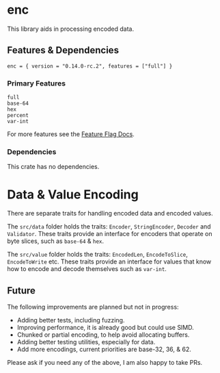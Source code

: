 # enc

This library aids in processing encoded data.

## Features & Dependencies

    enc = { version = "0.14.0-rc.2", features = ["full"] }

### Primary Features

    full
    base-64                 
    hex
    percent
    var-int

For more features see the [Feature Flag Docs](https://docs.rs/crate/enc/latest/features).

### Dependencies

This crate has no dependencies.

# Data & Value Encoding

There are separate traits for handling encoded data and encoded values.

The `src/data` folder holds the traits: `Encoder`, `StringEncoder`, `Decoder` and `Validator`. These traits provide an
interface for encoders that operate on byte slices, such as `base-64` & `hex`.

The `src/value` folder holds the traits: `EncodedLen`, `EncodeToSlice`, `EncodeToWrite` etc. These traits provide an
interface for values that know how to encode and decode themselves such as `var-int`.

## Future

The following improvements are planned but not in progress:

- Adding better tests, including fuzzing.
- Improving performance, it is already good but could use SIMD.
- Chunked or partial encoding, to help avoid allocating buffers.
- Adding better testing utilities, especially for data.
- Add more encodings, current priorities are base-32, 36, & 62.

Please ask if you need any of the above, I am also happy to take PRs.
